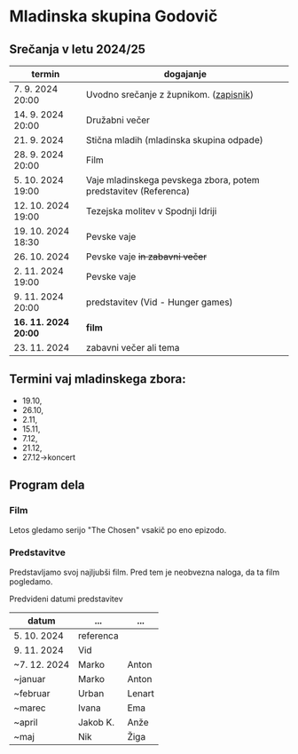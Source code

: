 # Mladinska skupina Godovič

## Srečanja v letu 2024/25

termin | dogajanje
-------|-----------
7\. 9. 2024 20:00 | Uvodno srečanje z župnikom. ([zapisnik](./predlogi.md))
14\. 9. 2024 20:00 | Družabni večer
21\. 9. 2024 | Stična mladih (mladinska skupina odpade)
28\. 9. 2024 20:00 | Film
5\. 10. 2024 19:00 | Vaje mladinskega pevskega zbora, potem predstavitev (Referenca)
12\. 10. 2024 19:00 | Tezejska molitev v Spodnji Idriji
19\. 10. 2024 18:30 | Pevske vaje
26\. 10. 2024 | Pevske vaje <del>in zabavni večer</del>
2\. 11. 2024 19:00 | Pevske vaje
9\. 11. 2024 20:00 | predstavitev (Vid - Hunger games)
**16\. 11. 2024 20:00** | **film**
23\. 11. 2024 | zabavni večer ali tema

## Termini vaj mladinskega zbora:
- 19\.10, 
- 26\.10, 
- 2\.11, 
- 15\.11, 
- 7\.12, 
- 21\.12, 
- 27\.12->koncert

## Program dela
### Film
Letos gledamo serijo "The Chosen" vsakič po eno epizodo.
### Predstavitve
Predstavljamo svoj najljubši film. Pred tem je neobvezna naloga, da ta film pogledamo.

Predvideni datumi predstavitev

datum | ... | ...
------|-----|-----
5\. 10. 2024 | referenca
9\. 11. 2024 | Vid
~7\. 12. 2024 | Marko | Anton
~januar | Marko | Anton
~februar | Urban | Lenart
~marec | Ivana | Ema
~april | Jakob K. | Anže
~maj | Nik | Žiga

